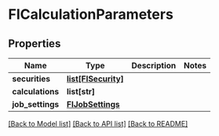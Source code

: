 # FICalculationParameters

## Properties
Name | Type | Description | Notes
------------ | ------------- | ------------- | -------------
**securities** | [**list[FISecurity]**](FISecurity.md) |  | 
**calculations** | **list[str]** |  | 
**job_settings** | [**FIJobSettings**](FIJobSettings.md) |  | 

[[Back to Model list]](../README.md#documentation-for-models) [[Back to API list]](../README.md#documentation-for-api-endpoints) [[Back to README]](../README.md)


